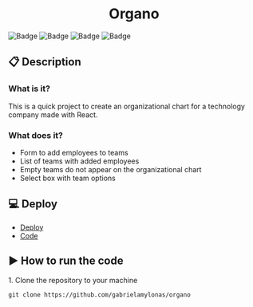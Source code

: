 <h1 align="center">Organo</h1>

![Badge](https://img.shields.io/badge/Finished-darkgreen?style=for-the-badge&logo=finished5&logoColor=white)
![Badge](https://img.shields.io/badge/HTML5-E34F26?style=for-the-badge&logo=html5&logoColor=white)
![Badge](https://img.shields.io/badge/CSS3-1572B6?style=for-the-badge&logo=css3&logoColor=white)
![Badge](https://img.shields.io/badge/React-20232A?style=for-the-badge&logo=react&logoColor=61DAFB)

## :clipboard: Description
### What is it?
<p>This is a quick project to create an organizational chart for a technology company made with React.</p>

### What does it?

- Form to add employees to teams
- List of teams with added employees
- Empty teams do not appear on the organizational chart
- Select box with team options

## :computer: Deploy
- [Deploy](https://todo-app-silk-theta.vercel.app/)
- [Code](https://organo-qgv0ot0r1-gabrielamylonas.vercel.app/)

## :arrow_forward: How to run the code
<p>1. Clone the repository to your machine</p>

```
git clone https://github.com/gabrielamylonas/organo
```
